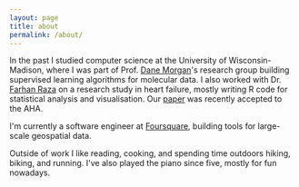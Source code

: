 ```yaml
---
layout: page
title: about
permalink: /about/
---
```


In the past I studied computer science at the University of Wisconsin-Madison, where I was part of Prof. [Dane Morgan](https://directory.engr.wisc.edu/mse/faculty/morgan_dane)'s research group building supervised learning algorithms for molecular data. I also worked with Dr. [Farhan Raza](https://www.medicine.wisc.edu/people-search/people/staff/6357/Raza_Farhan) on a research study in heart failure, mostly writing R code for statistical analysis and visualisation. Our [paper](https://www.ahajournals.org/doi/abs/10.1161/CIRCHEARTFAILURE.123.010826) was recently accepted to the AHA.

I'm currently a software engineer at [Foursquare](https://foursquare.com/), building tools for large-scale geospatial data.

Outside of work I like reading, cooking, and spending time outdoors hiking, biking, and running. I've also played the piano since five, mostly for fun nowadays.

